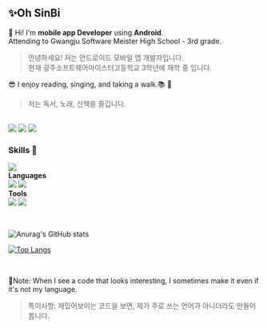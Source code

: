 ## ✨Oh SinBi 

👋 Hi! I'm **mobile app Developer** using **Android**. <br>
Attending to Gwangju Software Meister High School - 3rd grade.<br>

>  안녕하세요! 저는 안드로이드 모바일 앱 개발자입니다. <br>
>  현재 광주소프트웨어마이스터고등학교 3학년에 재학 중 입니다. <br>

😎 I enjoy reading, singing, and taking a walk.📚 🎵 <br>

>  저는 독서, 노래, 산책을 즐깁니다.
  
<br>
<a href="https://sinbee0402.notion.site/77f830be47d84f6fa5c5a400b5e81ecf" target="_blank"><img src="https://img.shields.io/badge/Notion-494649?style=flat-square&logo=Notion&logoColor=white"/></a>
<a href="https://velog.io/@sinbee0402" target="_blank"><img src="https://img.shields.io/badge/Velog-20C997?style=flat-square&logo=Velog&logoColor=white"/></a>
<a href="mailto:osb3476@gmail.com" target="_blank"><img src="https://img.shields.io/badge/osb3476@gmail.com-EA4335?style=flat-square&logo=Gmail&logoColor=white"/></a>
<br>

### Skills 🎨
<a href="https://developer.android.com/?hl=ko" target="_blank"><img src="https://img.shields.io/badge/Android-3DDC84?style=flat-square&logo=Android&logoColor=white"/></a>
<br>
**Languages** 
<br>
<a href="https://kotlinlang.org/" target="_blank"><img src="https://img.shields.io/badge/Kotlin-7F52FF?style=flat-square&logo=Kotlin&logoColor=white"/></a>
<a href="https://docs.oracle.com/javase/8/docs/api/" target="_blank"><img src="https://img.shields.io/badge/Java-007396?style=flat-square&logo=Java&logoColor=white"/></a>
<br>
**Tools** <br>
<a href="https://firebase.google.com/docs" target="_blank"><img src="https://img.shields.io/badge/Firebase-FFCA28?style=flat-square&logo=Firebase&logoColor=white"/></a>
<a href="https://git-scm.com/" target="_blank"><img src="https://img.shields.io/badge/Git-F05032?style=flat-square&logo=Git&logoColor=white"/></a>

<br>

![Anurag's GitHub stats](https://github-readme-stats.vercel.app/api?username=sinbee0402&theme=vue&show_icons=true)
<br>

[![Top Langs](https://github-readme-stats.vercel.app/api/top-langs/?username=sinbee0402&layout=compact)](https://github.com/sinbee0402/github-readme-stats)

<br>

📌Note: When I see a code that looks interesting, I sometimes make it even if it's not my language.

> 특이사항: 재밌어보이는 코드을 보면, 제가 주로 쓰는 언어가 아니더라도 만들어봅니다.
